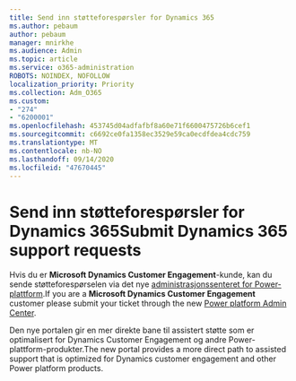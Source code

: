 ```yaml
---
title: Send inn støtteforespørsler for Dynamics 365
ms.author: pebaum
author: pebaum
manager: mnirkhe
ms.audience: Admin
ms.topic: article
ms.service: o365-administration
ROBOTS: NOINDEX, NOFOLLOW
localization_priority: Priority
ms.collection: Adm_O365
ms.custom:
- "274"
- "6200001"
ms.openlocfilehash: 453745d04adfafbf8a60e71f6600475726b6cef1
ms.sourcegitcommit: c6692ce0fa1358ec3529e59ca0ecdfdea4cdc759
ms.translationtype: MT
ms.contentlocale: nb-NO
ms.lasthandoff: 09/14/2020
ms.locfileid: "47670445"
---
```

# <a name="submit-dynamics-365-support-requests"></a><span data-ttu-id="b8fbf-102">Send inn støtteforespørsler for Dynamics 365</span><span class="sxs-lookup"><span data-stu-id="b8fbf-102">Submit Dynamics 365 support requests</span></span>

<span data-ttu-id="b8fbf-103">Hvis du er **Microsoft Dynamics Customer Engagement**-kunde, kan du sende støtteforespørselen via det nye [administrasjonssenteret for Power-plattform](https://admin.powerplatform.microsoft.com/?ref=officemodern).</span><span class="sxs-lookup"><span data-stu-id="b8fbf-103">If you are a **Microsoft Dynamics Customer Engagement** customer please submit your ticket through the new [Power platform Admin Center](https://admin.powerplatform.microsoft.com/?ref=officemodern).</span></span>
  
<span data-ttu-id="b8fbf-104">Den nye portalen gir en mer direkte bane til assistert støtte som er optimalisert for Dynamics Customer Engagement og andre Power-plattform-produkter.</span><span class="sxs-lookup"><span data-stu-id="b8fbf-104">The new portal provides a more direct path to assisted support that is optimized for Dynamics customer engagement and other Power platform products.</span></span>
  